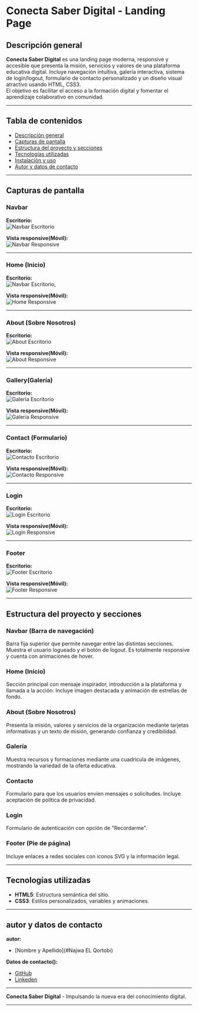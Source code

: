# Conecta Saber Digital - Landing Page

## Descripción general

**Conecta Saber Digital** es una landing page moderna, responsive y accesible que presenta la misión, servicios y valores de una plataforma educativa digital. Incluye navegación intuitiva, galería interactiva, sistema de login/logout, formulario de contacto personalizado y un diseño visual atractivo usando HTML, CSS3.  
El objetivo es facilitar el acceso a la formación digital y fomentar el aprendizaje colaborativo en comunidad.

---

## Tabla de contenidos

- [Descripción general](#descripción-general)
- [Capturas de pantalla](#capturas-de-pantalla)
- [Estructura del proyecto y secciones](#estructura-del-proyecto-y-secciones)
- [Tecnologías utilizadas](#tecnologías-utilizadas)
- [Instalación y uso](#instalación-y-uso)
- [Autor y datos de contacto](#autor-y-datos-de-contacto)

---

## Capturas de pantalla

### Navbar

**Escritorio:**  
![Navbar Escritorio](assets/capturas/Nav%20Escritorio.png)

**Vista responsive(Móvil):**  
![Navbar Responsive](assets/capturas/Nav%20Responsive.png)

---

### Home (Inicio)

**Escritorio:**  
![Navbar Escritorio](assets/capturas/Home%20Escritorio.png),

**Vista responsive(Móvil):**   
![Home Responsive](assets/capturas/Home%20responsive.png)

---

### About (Sobre Nosotros)

**Escritorio:**  
![About Escritorio](assets/capturas/About%20Escritorio.png)

**Vista responsive(Móvil):**  
![About Responsive](assets/capturas/About%20Responsive.png)

---

### Gallery(Galería)

**Escritorio:**  
![Galería Escritorio](assets/capturas/Galeria%20Escritorio.png)

**Vista responsive(Móvil):**   
![Galería Responsive](assets/capturas/Galeria%20Responsive.png)

---

### Contact (Formulario)

**Escritorio:**  
![Contacto Escritorio](assets/capturas/Contacto%20Escritorio.png)

**Vista responsive(Móvil):**  
![Contacto Responsive](assets/capturas/Contacto%20Responsive.png)

---

### Login

**Escritorio:**  
![Login Escritorio](assets/capturas/Login%20Escritorio.png)

**Vista responsive(Móvil):**   
![Login Responsive](assets/capturas/Login%20Responsive.png)

---

### Footer

**Escritorio:**  
![Footer Escritorio](assets/capturas/Footer%20Escritorio.png)

**Vista responsive(Móvil):**  
![Footer Responsive](assets/capturas/Footer%20responsive.png)

---

## Estructura del proyecto y secciones

### Navbar (Barra de navegación)
Barra fija superior que permite navegar entre las distintas secciones. Muestra el usuario logueado y el botón de logout. Es totalmente responsive y cuenta con animaciones de hover.

### Home (Inicio)
Sección principal con mensaje inspirador, introducción a la plataforma y llamada a la acción. Incluye imagen destacada y animación de estrellas de fondo.

### About (Sobre Nosotros)
Presenta la misión, valores y servicios de la organización mediante tarjetas informativas y un texto de misión, generando confianza y credibilidad.

### Galería
Muestra recursos y formaciones mediante una cuadrícula de imágenes, mostrando la variedad de la oferta educativa.

### Contacto
Formulario para que los usuarios envíen mensajes o solicitudes. Incluye aceptación de política de privacidad.

### Login
Formulario de autenticación con opción de "Recordarme".

### Footer (Pie de página)
Incluye enlaces a redes sociales con iconos SVG y la información legal.

---

## Tecnologías utilizadas

- **HTML5**: Estructura semántica del sitio.
- **CSS3**: Estilos personalizados, variables y animaciones.

---



## autor y datos de contacto

**autor:**  
- [Nombre y Apellido](#Najwa EL Qortobi)

**Datos de contacto():**   
- [GitHub](https://github.com/Najwaelqortobi)
- [Linkeden](www.linkedin.com/in/najwa-el-qortobi)

---

**Conecta Saber Digital** - Impulsando la nueva era del conocimiento digital.

---